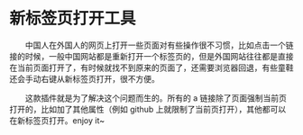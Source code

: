 # 新标签页打开工具

&emsp;&emsp;中国人在外国人的网页上打开一些页面对有些操作很不习惯，比如点击一个链接的时候，一般中国网站都是重新打开一个标签页的，但是外国网站往往都是直接在当前页面打开了，有时候就找不到原来的页面了，还需要浏览器回退，有些童鞋还会手动右键从新标签页打开，很不方便。

&emsp;&emsp;这款插件就是为了解决这个问题而生的。所有的 a 链接除了页面强制当前页打开的，比如加了其他属性（例如 github 上就限制了当前页打开），其他都可以在新标签页打开。enjoy it~